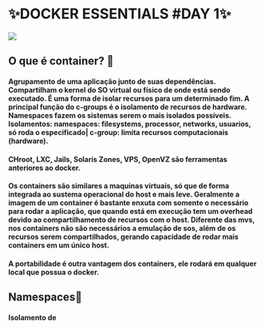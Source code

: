 # ✨DOCKER ESSENTIALS #DAY 1✨

![](https://media3.giphy.com/media/LiK9YTBGabS9JN6VcY/giphy.gif?cid=ecf05e47u51uti6rnoomqazbrowoerxbcdmm60guvnjlmvgi&ep=v1_gifs_search&rid=giphy.gif&ct=g)



## O que é container? 🧐

#### Agrupamento de uma aplicação junto de suas dependências. Compartilham o kernel do SO virtual ou físico de onde está sendo executado. É uma forma de isolar recursos para um determinado fim. A principal função do c-groups é o isolamento de recursos de hardware. Namespaces fazem os sistemas serem o mais isolados possíveis. Isolamentos: namespaces: filesystems, processor, networks, usuarios, só roda  o especificado| c-group: limita recursos computacionais (hardware).

#### CHroot, LXC, Jails, Solaris Zones, VPS, OpenVZ são ferramentas anteriores ao docker. 

#### Os containers são similares a maquinas virtuais, só que de forma integrada ao sustema operacional do host e mais leve. Geralmente a imagem de um container é bastante enxuta com somente o necessário para rodar a aplicação, que quando está em execução tem um overhead devido ao compartilhamento de recursos com o host. Diferente das mvs, nos containers não são necessários a emulação de sos, além de os recursos serem compartilhados, gerando capacidade de rodar mais containers em um único host. 

#### A portabilidade é outra vantagem dos containers, ele rodará em qualquer local que possua o docker. 

## Namespaces🧐

#### Isolamento de 

